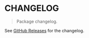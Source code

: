 # CHANGELOG

> Package changelog.

See [GitHub Releases](https://github.com/stdlib-js/array-base-min-signed-integer-dtype/releases) for the changelog.